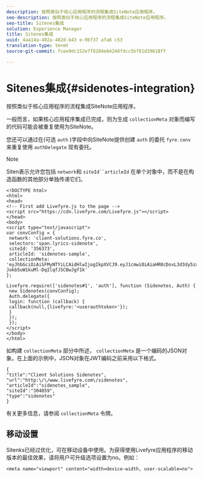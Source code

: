 ```yaml
---
description: 按照类似于核心应用程序的流程集成SiteNote应用程序。
seo-description: 按照类似于核心应用程序的流程集成SiteNote应用程序。
seo-title: Sitenes集成
solution: Experience Manager
title: Sitenes集成
uuid: 4aa14a-402a-482d-b43 e-96f37 afa6 c53
translation-type: tm+mt
source-git-commit: fcee9dc152e7f8284e64248fdcc5bf81d39618ff

---
```



# Sitenes集成{#sidenotes-integration}

按照类似于核心应用程序的流程集成SiteNote应用程序。

一般而言，如果核心应用程序集成已完成，则为生成 `collectionMeta` 对象而编写的代码可能会被重复使用为SiteNote。

您还可以通过在(可选 `auth` )字段中向SiteNote提供创建 `auth` 的委托 `fyre.conv` 来重复使用 `authDelegate` 现有委托。

>[!NOTE]
>
>Siten表示允许您包括 `network`和 `siteId``articleId` 在单个对象中，而不是在构造函数的其他部分单独传递它们。

```
<!DOCTYPE html> 
<html> 
<head> 
<!-- First add Livefyre.js to the page --> 
<script src="https://cdn.livefyre.com/Livefyre.js"></script> 
</head> 
<body> 
<script type="text/javascript"> 
var convConfig = { 
 network: 'client-solutions.fyre.co', 
 selectors:'span.lyrics-sidenote', 
 siteId: '356373', 
 articleId: 'sidenotes-sample', 
 collectionMeta: 'eyJhbGciOiAiSFMyNTYiLCAidHlwIjogIkpXVCJ9.eyJ1cmwiOiAiaHR0cDovL3d3dy5zaWRlbm90ZXMtZGVtby5jb20vbHlyaWNzIiwgInNpdGVJZCI6ICIzMDQwNTkiLCAidHlwZSI6ICJzaWRlbm90ZXMiLCAiYXJ0aWNsZUlkIjogInNpZGVub3Rlc19zYW1wbGUiLCAidGl0bGUiOiAiQ2xpZW50IFNvbHV0aW9ucyBTaWRlbm90ZXMifQ.2gxnsM0TS8dfp-Jokb5uW1kuMl-DqIlqfJSCBwJgf1k' 
}; 
  
Livefyre.require(['sidenotes#1', 'auth'], function (Sidenotes, Auth) { 
 new Sidenotes(convConfig); 
 Auth.delegate({ 
 login: function (callback) { 
 callback(null,{livefyre:'<userauthtoken>'}); 
 } 
 }); 
 }); 
</script> 
</body> 
</html>
```

如构建 `collectionMeta` 部分中所述， `collectionMeta` 是一个编码的JSON对象。在上面的示例中，JSON对象在JWT编码之前采用以下格式。

```
{ 
"title":"Client Solutions Sidenotes", 
"url":"http:\/\/www.livefyre.com\/sidenotes", 
"articleId":"sidenotes_sample", 
"siteId":"304059", 
"type":"sidenotes" 
}
```

有关更多信息，请参阅 `collectionMeta` 令牌。

## 移动设置

Sitenks已经过优化，可在移动设备中使用。为获得使用Livefyre应用程序的移动版本的最佳效果，请将用户可升级选项设置为no。例如：

```
<meta name="viewport" content="width=device-width, user-scalable=no">
```

